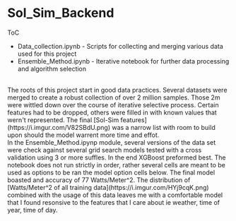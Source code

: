 # Sol_Sim_Backend
ToC
<ul>
  <li> Data_collection.ipynb - Scripts for collecting and merging various data used for this project </li>
  <li> Ensemble_Method.ipynb - Iterative notebook for further data processing and algorithm selection </li>
</ul>
<br>
The roots of this project start in good data practices.  Several datasets were merged to create a robust collection of over 2 million samples.  Those 2m were wittled down over the course of iterative selective process.  Certain features had to be dropped, others were filled in with known values that wern't represented.  The final [Sol-Sim features](https://i.imgur.com/V82SBdU.png) was a narrow list with room to build upon should the model warrent more time and effot.
<br>
In the Ensemble_Method.ipynp module, several versions of the data set were check against several grid search models tested with a cross validation using 3 or more suffles.  In the end XGBoost preformed best.  The notebook does not run strictly in order, rather several cells are meant to be used as options to be ran the model option cells below.  The final model boasted and accuracy of 77 Watts/Meter^2.  The distribution of [Watts/Meter^2 of all training data](https://i.imgur.com/HYj9cqK.png) combined with the usage of this data leaves me with a comfortable model that I found resonsive to the features that I care about ie weather, time of year, time of day.




